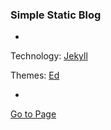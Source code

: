 ### Simple Static Blog

-

Technology: [Jekyll](https://jekyllrb.com/)

Themes: [Ed](https://jekyllthemes.io/theme/ed)

-

[Go to Page](https://emreakturkk.github.io)
